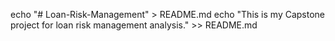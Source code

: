 echo "# Loan-Risk-Management" > README.md
echo "This is my Capstone project for loan risk management analysis." >> README.md
